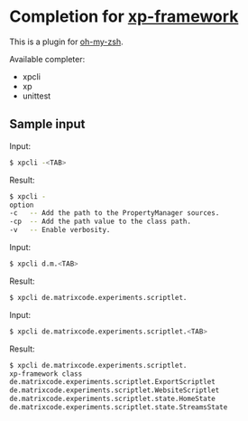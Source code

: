# Completion for [xp-framework][xp]

This is a plugin for [oh-my-zsh][oh-my-zsh].

Available completer:

*   xpcli
*   xp
*   unittest

## Sample input

Input: 

```sh
$ xpcli -<TAB>
```

Result:

```sh
$ xpcli -
option
-c   -- Add the path to the PropertyManager sources.
-cp  -- Add the path value to the class path.
-v   -- Enable verbosity.
```

Input:

```sh
$ xpcli d.m.<TAB>
```

Result:

```sh
$ xpcli de.matrixcode.experiments.scriptlet.
```

Input:

```sh
$ xpcli de.matrixcode.experiments.scriptlet.<TAB>
```

Result:

```sh
$ xpcli de.matrixcode.experiments.scriptlet.
xp-framework class
de.matrixcode.experiments.scriptlet.ExportScriptlet
de.matrixcode.experiments.scriptlet.WebsiteScriptlet
de.matrixcode.experiments.scriptlet.state.HomeState
de.matrixcode.experiments.scriptlet.state.StreamsState
```


[xp]: http://xp-framework.net/ "xp-framework"
[oh-my-zsh]: https://github.com/robbyrussell/oh-my-zsh "A community-driven framework for managing your zsh configuration."

